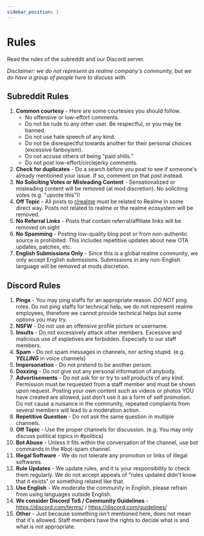 ```yaml
---
sidebar_position: 1
---
```


# Rules

Read the rules of the subreddit and our Discord server.

_Disclaimer: we do not represent as realme company's community, but we do have a group of people here to discuss with._

## Subreddit Rules

1. **Common courtesy** - Here are some courtesies you should follow.
   - No offensive or low-effort comments.
   - Do not be rude to any other user. Be respectful, or you may be banned.
   - Do not use hate speech of any kind.
   - Do not be disrespectful towards another for their personal choices (excessive fanboyism).
   - Do not accuse others of being "paid shills."
   - Do not post low-effort/circlejerky comments.
2. **Check for duplicates** - Do a search before you post to see if someone's already mentioned your issue. If so, comment on that post instead.
3. **No Soliciting Votes or Misleading Content** - Sensationalized or misleading content will be removed (at mod discretion). No soliciting votes (e.g. "upvote this")!
4. **Off Topic** - All posts to [r/realme](https://www.reddit.com/r/Realme) must be related to Realme in some direct way. Posts not related to realme or the realme ecosystem will be removed.
5. **No Referral Links** - Posts that contain referral/affiliate links will be removed on sight
6. **No Spamming** - Posting low-quality blog post or from non-authentic source is prohibited. This includes repetitive updates about new OTA updates, patches, etc.
7. **English Submissions Only** - Since this is a global realme community, we only accept English submissions. Submissions in any non-English language will be removed at mods discretion.


## Discord Rules

1. **Pings** - You may ping staffs for an appropriate reason. *DO NOT* ping roles. Do not ping staffs for technical help, we do not represent realme employees, therefore we cannot provide technical helps but some options you may try.
2. **NSFW** - Do not use an offensive profile picture or username. 
3. **Insults** - Do not excessively attack other members. Excessive and malicious use of expletives are forbidden. Especially to our staff members.
4. **Spam** - Do not spam messages in channels, nor acting stupid. (e.g. ***YELLING*** in voice channels)
5. **Impersonation** - Do not pretend to be another person. 
6. **Doxxing** - Do not give out any personal information of anybody.
7. **Advertisements** - Do not ask for or try to sell products of any kind. Permission must be requested from a staff member and must be shown upon request. Posting your own content such as videos or photos YOU have created are allowed, just don't use it as a form of self promotion. Do not cause a nuisance in the community, repeated complaints from several members will lead to a moderation action.
8. **Repetitive Question** - Do not ask the same question in multiple channels.
9. **Off Topic** - Use the proper channels for discussion. (e.g. You may only discuss political topics in #politics)
10. **Bot Abuse** - Unless it fits within the conversation of the channel, use bot commands in the #bot-spam channel.
11. **Illegal Software** - We do not tolerate any promotion or links of illegal softwares.
12. **Rule Updates** - We update rules, and it is your responsibility to check them regularly. We do not accept appeals of "rules updated didn't know that it exists" or something related like that.
13. **Use English** - We moderate the community in English, please refrain from using languages outside English.
14. **We consider Discord ToS / Community Guidelines** - <https://discord.com/terms/> / <https://discord.com/guidelines/>
15. **Other** - Just because something isn't mentioned here, does not mean that it's allowed. Staff members have the rights to decide what is and what is not appropriate.